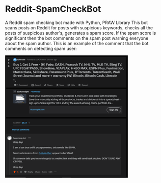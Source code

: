 # Reddit-SpamCheckBot
 A Reddit spam checking bot made with Python, PRAW Library
This bot scans posts on Reddit for posts with suspicious keywords, checks all the posts of suspicious author's, generates a spam score. If the spam score is significant then the bot comments on the spam post warning everyone about the spam author.
This is an example of the comment that the bot comments on detecting spam user:

<img src="https://github.com/MIDAS-26/Reddit-SpamCheckBot/blob/main/Screenshot.png" width="400" height="400">

